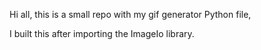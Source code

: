 Hi all, this is a small repo with my gif generator Python file,

I built this after importing the ImageIo library.
